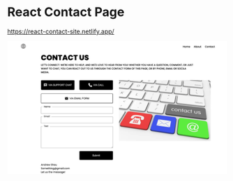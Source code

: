 # React Contact Page

https://react-contact-site.netlify.app/

![imgae](https://github.com/AndrewSheu/React-Contact-Page/blob/main/React%20Contact%20Page.png)
